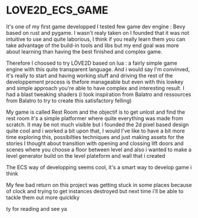 # LOVE2D_ECS_GAME

It's one of my first game developped
I tested few game dev engine : Bevy based on rust and pygame. I wasn't realy taken on I founded that it was not intuitive to use and quite laborious,
I think if you really learn them you can take advantage of the build-in tools and libs but my end goal was more about learning than having the best finished and complex game.

Therefore I choosed to try LÖVE2D based on lua : a fairly simple game engine with this quite transparent language.
And i would say I'm convinved, it's really to start and having working stuff and driving the rest of the developpement process is thefore manageable
but even with this lowkey and simple approach you're able to have complex and interesting result.
I had a blast tweaking shaders (i took inspiration from Balatro and ressources from Balatro to try to create this satisfactory felling)

My game is called Rest Room and the objectif is to get unlost and find the rest room
it's a simple platformer where quite everything was made from scratch.
It may be not much visible but i founded the 2d pixel based design quite cool and i worked a bit upon that, I would I've like to have a bit more time
exploring this, possibilties techniques and just making assets
for the stories I thought about transition with opening and clossing lift doors and scenes where you choose a floor between level
and also i wanted to make a level generator build on the level plateform and wall that i created

The ECS way of developping seems cool, it's a smart way to develop game i think

My few bad return on this project was getting stuck in some places because of clock and trying to get instances destroyed but next time i'll be able to tackle them out more quicklky

ty for reading and see ya
